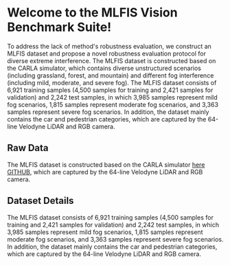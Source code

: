 # Welcome to the MLFIS Vision Benchmark Suite! 

To address the lack of method's robustness evaluation, we construct an MLFIS dataset and propose a novel robustness evaluation protocol for diverse extreme interference. The MLFIS dataset is constructed based on the CARLA simulator, which contains  diverse unstructured scenarios (including grassland, forest, and mountain) and different fog interference (including mild, moderate, and severe fog). The MLFIS dataset consists of 6,921 training samples (4,500 samples for training and 2,421 samples for validation) and 2,242 test samples, in which 3,985 samples represent mild fog scenarios, 1,815 samples represent moderate fog scenarios, and 3,363 samples represent severe fog scenarios. In addition, the dataset mainly contains the car and pedestrian categories, which are captured by the 64-line Velodyne LiDAR and RGB camera.

## Raw Data

The MLFIS dataset is constructed based on the CARLA simulator [here](https://carla.org/)  [GITHUB](https://github.com/carla-simulator/carla), which are captured by the 64-line Velodyne LiDAR and RGB camera. 

## Dataset Details

The MLFIS dataset consists of 6,921 training samples (4,500 samples for training and 2,421 samples for validation) and 2,242 test samples, in which 3,985 samples represent mild fog scenarios, 1,815 samples represent moderate fog scenarios, and 3,363 samples represent severe fog scenarios. In addition, the dataset mainly contains the car and pedestrian categories, which are captured by the 64-line Velodyne LiDAR and RGB camera.
